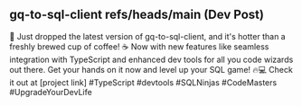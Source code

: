 ## gq-to-sql-client refs/heads/main (Dev Post)
🚀 Just dropped the latest version of gq-to-sql-client, and it's hotter than a freshly brewed cup of coffee! ☕️ Now with new features like seamless integration with TypeScript and enhanced dev tools for all you code wizards out there. Get your hands on it now and level up your SQL game! 🔥💻 Check it out at [project link] #TypeScript #devtools #SQLNinjas #CodeMasters #UpgradeYourDevLife
